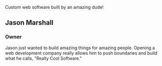 Custom web software built by an amazing dude!

## Jason Marshall
### Owner
Jason just wanted to build amazing things for amazing people.  Opening a web development company really allows him to push boundaries and build what he calls, "Really Cool Software."



